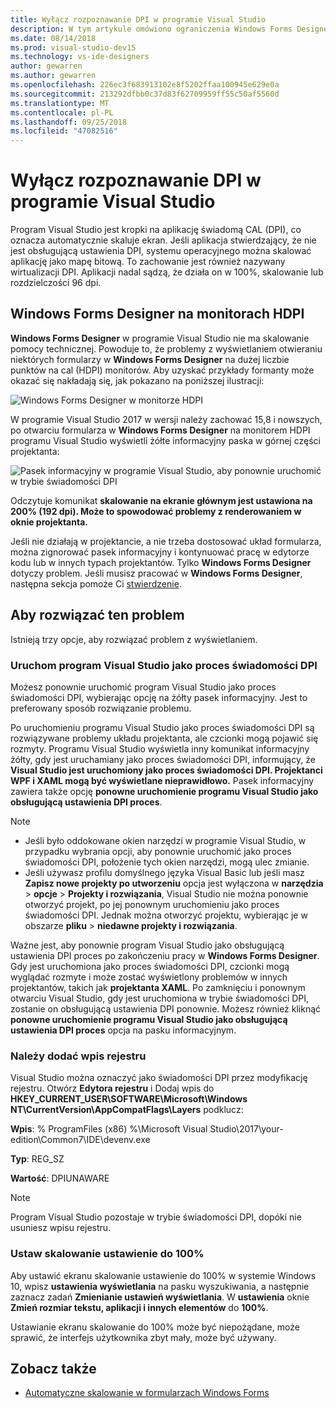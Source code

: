 ```yaml
---
title: Wyłącz rozpoznawanie DPI w programie Visual Studio
description: W tym artykule omówiono ograniczenia Windows Forms Designer na monitorach HDPI oraz sposobu uruchamiania programu Visual Studio jako proces świadomości DPI.
ms.date: 08/14/2018
ms.prod: visual-studio-dev15
ms.technology: vs-ide-designers
author: gewarren
ms.author: gewarren
ms.openlocfilehash: 226ec3f683913102e8f5202ffaa100945e629e0a
ms.sourcegitcommit: 213292dfbb0c37d83f62709959ff55c50af5560d
ms.translationtype: MT
ms.contentlocale: pl-PL
ms.lasthandoff: 09/25/2018
ms.locfileid: "47082516"
---
```

# <a name="disable-dpi-awareness-in-visual-studio"></a>Wyłącz rozpoznawanie DPI w programie Visual Studio

Program Visual Studio jest kropki na aplikację świadomą CAL (DPI), co oznacza automatycznie skaluje ekran. Jeśli aplikacja stwierdzający, że nie jest obsługującą ustawienia DPI, systemu operacyjnego można skalować aplikację jako mapę bitową. To zachowanie jest również nazywany wirtualizacji DPI. Aplikacji nadal sądzą, że działa on w 100%, skalowanie lub rozdzielczości 96 dpi.

## <a name="windows-forms-designer-on-hdpi-monitors"></a>Windows Forms Designer na monitorach HDPI

**Windows Forms Designer** w programie Visual Studio nie ma skalowanie pomocy technicznej. Powoduje to, że problemy z wyświetlaniem otwieraniu niektórych formularzy w **Windows Forms Designer** na dużej liczbie punktów na cal (HDPI) monitorów. Aby uzyskać przykłady formanty może okazać się nakładają się, jak pokazano na poniższej ilustracji:

![Windows Forms Designer w monitorze HDPI](media/disable-dpi-awareness-visual-studio/win-forms-designer-hdpi.png)

W programie Visual Studio 2017 w wersji należy zachować 15,8 i nowszych, po otwarciu formularza w **Windows Forms Designer** na monitorem HDPI programu Visual Studio wyświetli żółte informacyjny paska w górnej części projektanta:

![Pasek informacyjny w programie Visual Studio, aby ponownie uruchomić w trybie świadomości DPI](media/disable-dpi-awareness-visual-studio/scaling-gold-bar.png)

Odczytuje komunikat **skalowanie na ekranie głównym jest ustawiona na 200% (192 dpi). Może to spowodować problemy z renderowaniem w oknie projektanta.**

Jeśli nie działają w projektancie, a nie trzeba dostosować układ formularza, można zignorować pasek informacyjny i kontynuować pracę w edytorze kodu lub w innych typach projektantów. Tylko **Windows Forms Designer** dotyczy problem. Jeśli musisz pracować w **Windows Forms Designer**, następna sekcja pomoże Ci [stwierdzenie](#to-resolve-the-problem).

## <a name="to-resolve-the-problem"></a>Aby rozwiązać ten problem

Istnieją trzy opcje, aby rozwiązać problem z wyświetlaniem.

### <a name="restart-visual-studio-as-a-dpi-unaware-process"></a>Uruchom program Visual Studio jako proces świadomości DPI

Możesz ponownie uruchomić program Visual Studio jako proces świadomości DPI, wybierając opcję na żółty pasek informacyjny. Jest to preferowany sposób rozwiązanie problemu.

Po uruchomieniu programu Visual Studio jako proces świadomości DPI są rozwiązywane problemy układu projektanta, ale czcionki mogą pojawić się rozmyty. Programu Visual Studio wyświetla inny komunikat informacyjny żółty, gdy jest uruchamiany jako proces świadomości DPI, informujący, że **Visual Studio jest uruchomiony jako proces świadomości DPI. Projektanci WPF i XAML mogą być wyświetlane nieprawidłowo.** Pasek informacyjny zawiera także opcję **ponowne uruchomienie programu Visual Studio jako obsługującą ustawienia DPI proces**.

> [!NOTE]
> - Jeśli było oddokowane okien narzędzi w programie Visual Studio, w przypadku wybrania opcji, aby ponownie uruchomić jako proces świadomości DPI, położenie tych okien narzędzi, mogą ulec zmianie.
> - Jeśli używasz profilu domyślnego języka Visual Basic lub jeśli masz **Zapisz nowe projekty po utworzeniu** opcja jest wyłączona w **narzędzia** > **opcje**  >  **Projekty i rozwiązania**, Visual Studio nie można ponownie otworzyć projekt, po jej ponownym uruchomieniu jako proces świadomości DPI. Jednak można otworzyć projektu, wybierając je w obszarze **pliku** > **niedawne projekty i rozwiązania**.

Ważne jest, aby ponownie program Visual Studio jako obsługującą ustawienia DPI proces po zakończeniu pracy w **Windows Forms Designer**. Gdy jest uruchomiona jako proces świadomości DPI, czcionki mogą wyglądać rozmyte i może zostać wyświetlony problemów w innych projektantów, takich jak **projektanta XAML**. Po zamknięciu i ponownym otwarciu Visual Studio, gdy jest uruchomiona w trybie świadomości DPI, zostanie on obsługującą ustawienia DPI ponownie. Możesz również kliknąć **ponowne uruchomienie programu Visual Studio jako obsługującą ustawienia DPI proces** opcja na pasku informacyjnym.

### <a name="add-a-registry-entry"></a>Należy dodać wpis rejestru

Visual Studio można oznaczyć jako świadomości DPI przez modyfikację rejestru. Otwórz **Edytora rejestru** i Dodaj wpis do **HKEY_CURRENT_USER\SOFTWARE\Microsoft\Windows NT\CurrentVersion\AppCompatFlags\Layers** podklucz:

**Wpis**: % ProgramFiles (x86) %\Microsoft Visual Studio\2017\your-edition\Common7\IDE\devenv.exe

**Typ**: REG_SZ

**Wartość**: DPIUNAWARE

> [!NOTE]
> Program Visual Studio pozostaje w trybie świadomości DPI, dopóki nie usuniesz wpisu rejestru.

### <a name="set-your-display-scaling-setting-to-100"></a>Ustaw skalowanie ustawienie do 100%

Aby ustawić ekranu skalowanie ustawienie do 100% w systemie Windows 10, wpisz **ustawienia wyświetlania** na pasku wyszukiwania, a następnie zaznacz zadań **Zmienianie ustawień wyświetlania**. W **ustawienia** oknie **Zmień rozmiar tekstu, aplikacji i innych elementów** do **100%**.

Ustawianie ekranu skalowanie do 100% może być niepożądane, może sprawić, że interfejs użytkownika zbyt mały, może być używany.

## <a name="see-also"></a>Zobacz także

- [Automatyczne skalowanie w formularzach Windows Forms](automatic-scaling-in-windows-forms.md)